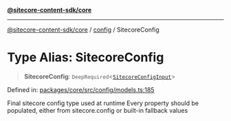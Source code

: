 [**@sitecore-content-sdk/core**](../../README.md)

***

[@sitecore-content-sdk/core](../../README.md) / [config](../README.md) / SitecoreConfig

# Type Alias: SitecoreConfig

> **SitecoreConfig**: `DeepRequired`\<[`SitecoreConfigInput`](SitecoreConfigInput.md)\>

Defined in: [packages/core/src/config/models.ts:185](https://github.com/Sitecore/xmc-jss-dev/blob/35056f84fa747509971da5c424c6da14ea501376/packages/core/src/config/models.ts#L185)

Final sitecore config type used at runtime
Every property should be populated, either from sitecore.config or built-in fallback values
